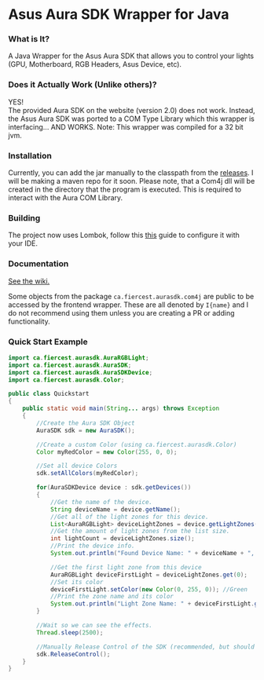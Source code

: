 Asus Aura SDK Wrapper for Java
===
### What is It?

A Java Wrapper for the Asus Aura SDK that allows you to control your lights (GPU, Motherboard, RGB Headers, Asus Device, etc).

### Does it Actually Work (Unlike others)?

YES! <br>
The provided Aura SDK on the website (version 2.0) does not work.
Instead, the Asus Aura SDK was ported to a COM Type Library which this wrapper is interfacing... AND WORKS. Note: This wrapper was compiled for a 32 bit jvm.

### Installation
Currently, you can add the jar manually to the classpath from the [releases](https://github.com/FiercestT/aura-sdk-java/releases). I will be making a maven repo for it soon.
Please note, that a Com4j dll will be created in the directory that the program is executed. This is required to interact with the Aura COM Library.

### Building
The project now uses Lombok, follow this [this](https://www.baeldung.com/lombok-ide) guide to configure it with your IDE.

### Documentation

[See the wiki.](https://github.com/FiercestT/aura-sdk-java/wiki)

Some objects from the package `ca.fiercest.aurasdk.com4j` are public to be accessed by the frontend wrapper. These are all denoted by `I{name}`
and I do not recommend using them unless you are creating a PR or adding functionality.

### Quick Start Example
```java
import ca.fiercest.aurasdk.AuraRGBLight;
import ca.fiercest.aurasdk.AuraSDK;
import ca.fiercest.aurasdk.AuraSDKDevice;
import ca.fiercest.aurasdk.Color;

public class Quickstart
{
    public static void main(String... args) throws Exception
    {
        //Create the Aura SDK Object
        AuraSDK sdk = new AuraSDK();

        //Create a custom Color (using ca.fiercest.aurasdk.Color)
        Color myRedColor = new Color(255, 0, 0);

        //Set all device Colors
        sdk.setAllColors(myRedColor);

        for(AuraSDKDevice device : sdk.getDevices())
        {
            //Get the name of the device.
            String deviceName = device.getName();
            //Get all of the light zones for this device.
            List<AuraRGBLight> deviceLightZones = device.getLightZones();
            //Get the amount of light zones from the list size.
            int lightCount = deviceLightZones.size();
            //Print the device info.
            System.out.println("Found Device Name: " + deviceName + ", Light Zones: " + lightCount);

            //Get the first light zone from this device
            AuraRGBLight deviceFirstLight = deviceLightZones.get(0);
            //Set its color
            deviceFirstLight.setColor(new Color(0, 255, 0)); //Green
            //Print the zone name and its color
            System.out.println("Light Zone Name: " + deviceFirstLight.getName() + ", Zone Color: " + deviceFirstLight.getColor());
        }

        //Wait so we can see the effects.
        Thread.sleep(2500);

        //Manually Release Control of the SDK (recommended, but should automatically invoke on shutdown if not done manually).
        sdk.ReleaseControl();
    }
}
